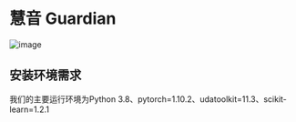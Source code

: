 # 慧音 Guardian
![image](https://user-images.githubusercontent.com/67227342/236187078-21b0929f-a751-45cb-93f3-a4afcb4e98a3.png)

## 安装环境需求
我们的主要运行环境为Python 3.8、pytorch=1.10.2、udatoolkit=11.3、scikit-learn=1.2.1

